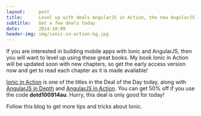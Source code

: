 ```yaml
---
layout:     post
title:      Level up with deals AngularJS in Action, the new AngularJS in Depth, and Ionic in Action
subtitle:   Get a few deals today
date:       2014-10-09
header-img: img/ionic-in-action-bg.jpg
---
```

If you are interested in building mobile apps with Ionic and AngularJS, then you will want to level up using these great books. My book Ionic in Action will be updated soon with new chapters, so get the early access version now and get to read each chapter as it is made available!

[Ionic in Action](http://www.manning.com/books/ionic-in-action?a_aid=gnomeontherun) is one of the titles in the Deal of the Day today, along with [AngularJS in Depth](http://www.manning.com/aden?a_aid=gnomeontherun) and [AngularJS in Action](http://www.manning.com/bford?a_aid=gnomeontherun). You can get 50% off if you use the code **dotd100914au**. Hurry, this deal is only good for today!

Follow this blog to get more tips and tricks about Ionic.
